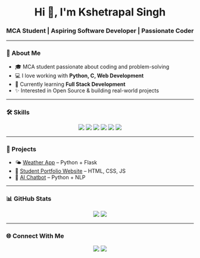 <h1 align="center">Hi 👋, I'm Kshetrapal Singh</h1>
<h3 align="center">MCA Student | Aspiring Software Developer | Passionate Coder</h3>

---

### 🚀 About Me  
- 🎓 MCA student passionate about coding and problem-solving  
- 💻 I love working with **Python, C, Web Development**  
- 🌱 Currently learning **Full Stack Development**  
- ✨ Interested in Open Source & building real-world projects  

---

### 🛠️ Skills  
<p align="center">
  <img src="https://img.shields.io/badge/Python-blue?logo=python&logoColor=white" />
  <img src="https://img.shields.io/badge/C-orange?logo=c&logoColor=white" />
  <img src="https://img.shields.io/badge/HTML5-red?logo=html5&logoColor=white" />
  <img src="https://img.shields.io/badge/CSS3-blue?logo=css3&logoColor=white" />
  <img src="https://img.shields.io/badge/JavaScript-yellow?logo=javascript&logoColor=black" />
  <img src="https://img.shields.io/badge/GitHub-black?logo=github" />
</p>

---

### 📂 Projects  
- 🌤️ [Weather App](https://github.com/username/weather-app) – Python + Flask  
- 📝 [Student Portfolio Website](https://github.com/username/portfolio) – HTML, CSS, JS  
- 🤖 [AI Chatbot](https://github.com/username/chatbot) – Python + NLP  

---

### 📊 GitHub Stats  
<p align="center">
  <img src="https://github-readme-stats.vercel.app/api?username=yourusername&show_icons=true&theme=tokyonight" />
  <img src="https://github-readme-streak-stats.herokuapp.com/?user=yourusername&theme=tokyonight" />
</p>

---

### 🌐 Connect With Me  
<p align="center">
  <a href="https://linkedin.com/in/yourprofile"><img src="https://img.shields.io/badge/LinkedIn-blue?logo=linkedin&logoColor=white" /></a>
  <a href="mailto:your@email.com"><img src="https://img.shields.io/badge/Email-red?logo=gmail&logoColor=white" /></a>
</p>
